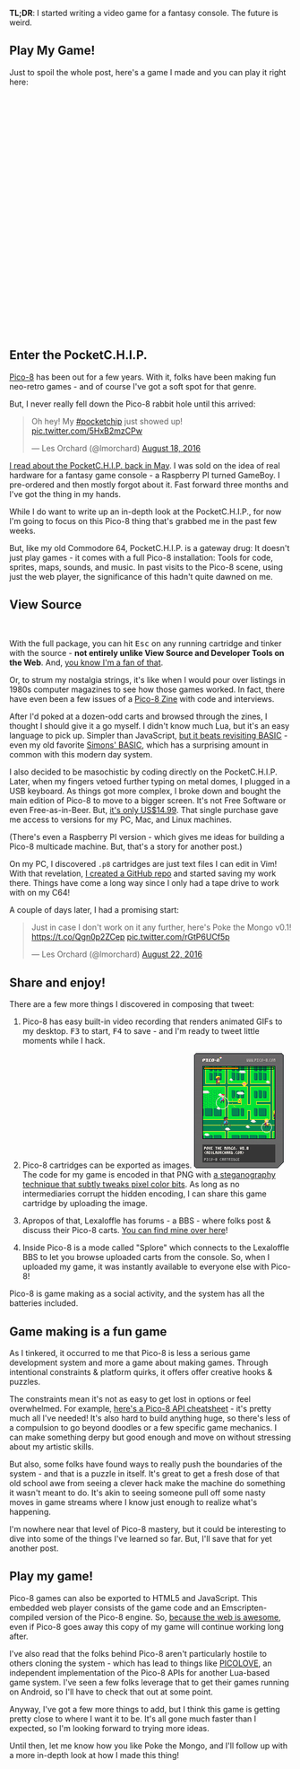 **TL;DR**: I started writing a video game for a fantasy console. The future is weird.

<!--more-->

<nav role="navigation" class="table-of-contents"></nav>

## Play My Game!

Just to spoil the whole post, here's a game I made and you can play it right here:

<iframe class="lazyload" style="width: 100%; height: 420px" scrolling="no" frameborder="0" allowfullscreen data-src="/uploads/2016/poke-the-mongo/pokethemongo.html"></iframe>

## Enter the PocketC.H.I.P.

[Pico-8][] has been out for a few years. With it, folks have been making fun neo-retro games - and of course I've got a soft spot for that genre. 

[Pico-8]: http://www.lexaloffle.com/pico-8.php

But, I never really fell down the Pico-8 rabbit hole until this arrived:

<blockquote class="twitter-tweet" data-lang="en"><p lang="en" dir="ltr">Oh hey! My <a href="https://twitter.com/hashtag/pocketchip?src=hash">#pocketchip</a> just showed up! <a href="https://t.co/5HxB2mzCPw">pic.twitter.com/5HxB2mzCPw</a></p>&mdash; Les Orchard (@lmorchard) <a href="https://twitter.com/lmorchard/status/766350094555750400">August 18, 2016</a></blockquote>

[I read about the PocketC.H.I.P. back in May](http://boingboing.net/2016/05/04/tiny-8-bit-console-designed-f.html). I was sold on the idea of real hardware for a fantasy game console - a Raspberry PI turned GameBoy. I pre-ordered and then mostly forgot about it. Fast forward three months and I've got the thing in my hands.

While I do want to write up an in-depth look at the PocketC.H.I.P., for now I'm going to focus on this Pico-8 thing that's grabbed me in the past few weeks.

But, like my old Commodore 64, PocketC.H.I.P. is a gateway drug: It doesn't just play games - it comes with a full Pico-8 installation: Tools for code, sprites, maps, sounds, and music. In past visits to the Pico-8 scene, using just the web player, the significance of this hadn't quite dawned on me. 

## View Source

<img class="lazyload inset right" data-src="/uploads/2016/poke-the-mongo/PICO-8_21.gif" />

With the full package, you can hit <kbd>Esc</kbd> on any running cartridge and tinker with the source - **not entirely unlike View Source and Developer Tools on the Web**. And, [you know I'm a fan of that](/2015/08/07/web-awesome/).

Or, to strum my nostalgia strings, it's like when I would pour over listings in 1980s computer magazines to see how those games worked. In fact, there have even been a few issues of a [Pico-8 Zine](https://sectordub.itch.io/pico-8-fanzine-1) with code and interviews. 

After I'd poked at a dozen-odd carts and browsed through the zines, I thought I should give it a go myself. I didn't know much Lua, but it's an easy language to pick up. Simpler than JavaScript, [but it beats revisiting BASIC][BASICtweet] - even my old favorite [Simons' BASIC](https://en.wikipedia.org/wiki/Simons%27_BASIC), which has a surprising amount in common with this modern day system. 

I also decided to be masochistic by coding directly on the PocketC.H.I.P. Later, when my fingers vetoed further typing on metal domes, I plugged in a USB keyboard. As things got more complex, I broke down and bought the main edition of Pico-8 to move to a bigger screen. It's not Free Software or even Free-as-in-Beer. But, [it's only US$14.99](http://www.lexaloffle.com/pico-8.php#getpico8). That single purchase gave me access to versions for my PC, Mac, and Linux machines. 

(There's even a Raspberry PI version - which gives me ideas for building a Pico-8 multicade machine. But, that's a story for another post.)

On my PC, I discovered `.p8` cartridges are just text files I can edit in Vim! With that revelation, [I created a GitHub repo][p8repo] and started saving my work there. Things have come a long way since I only had a tape drive to work with on my C64!

[BASICtweet]: https://twitter.com/lmorchard/status/766870582856081409
[p8repo]: https://github.com/lmorchard/Pico-8-Carts

A couple of days later, I had a promising start:

<blockquote class="twitter-tweet" data-lang="en"><p lang="en" dir="ltr">Just in case I don&#39;t work on it any further, here&#39;s Poke the Mongo v0.1! <a href="https://t.co/Qgn0p2ZCep">https://t.co/Qgn0p2ZCep</a> <a href="https://t.co/rGtP6UCf5p">pic.twitter.com/rGtP6UCf5p</a></p>&mdash; Les Orchard (@lmorchard) <a href="https://twitter.com/lmorchard/status/767604122388279296">August 22, 2016</a></blockquote>

## Share and enjoy!

There are a few more things I discovered in composing that tweet:

1. Pico-8 has easy built-in video recording that renders animated GIFs to my desktop. <kbd>F3</kbd> to start, <kbd>F4</kbd> to save - and I'm ready to tweet little moments while I hack.

1. Pico-8 cartridges can be exported as images. <img class="inset right" style="width: inherit" src="/uploads/2016/poke-the-mongo/poke-the-mongo.p8.png" /> The code for my game is encoded in that PNG with [a steganography technique that subtly tweaks pixel color bits](https://twitter.com/lexaloffle/status/611581098900897793). As long as no intermediaries corrupt the hidden encoding, I can share this game cartridge by uploading the image.

1. Apropos of that, Lexaloffle has forums - a BBS - where folks post & discuss their Pico-8 carts. [You can find mine over here][mongobbs]!

1. Inside Pico-8 is a mode called "Splore" which connects to the Lexaloffle BBS to let you browse uploaded carts from the console. So, when I uploaded my game, it was instantly available to everyone else with Pico-8!

Pico-8 is game making as a social activity, and the system has all the batteries included.

## Game making is a fun game

As I tinkered, it occurred to me that Pico-8 is less a serious game development system and more a game about making games. Through intentional constraints & platform quirks, it offers offer creative hooks & puzzles.

The constraints mean it's not as easy to get lost in options or feel overwhelmed. For example, [here's a Pico-8 API cheatsheet](https://neko250.github.io/pico8-api/) - it's pretty much all I've needed! It's also hard to build anything huge, so there's less of a compulsion to go beyond doodles or a few specific game mechanics. I can make something derpy but good enough and move on without stressing about my artistic skills.

But also, some folks have found ways to really push the boundaries of the system - and that is a puzzle in itself. It's great to get a fresh dose of that old school awe from seeing a clever hack make the machine do something it wasn't meant to do. It's akin to seeing someone pull off some nasty moves in game streams where I know just enough to realize what's happening.

I'm nowhere near that level of Pico-8 mastery, but it could be interesting to dive into some of the things I've learned so far. But, I'll save that for yet another post.

## Play my game!

Pico-8 games can also be exported to HTML5 and JavaScript. This embedded web player consists of the game code and an Emscripten-compiled version of the Pico-8 engine. So, [because the web is awesome][webawesome], even if Pico-8 goes away this copy of my game will continue working long after.

I've also read that the folks behind Pico-8 aren't particularly hostile to others cloning the system - which has lead to things like [PICOLOVE](https://github.com/picolove/picolove), an independent implementation of the Pico-8 APIs for another Lua-based game system. I've seen a few folks leverage that to get their games running on Android, so I'll have to check that out at some point.

Anyway, I've got a few more things to add, but I think this game is getting pretty close to where I want it to be. It's all gone much faster than I expected, so I'm looking forward to trying more ideas. 

Until then, let me know how you like Poke the Mongo, and I'll follow up with a more in-depth look at how I made this thing!

[webawesome]: /2015/08/07/web-awesome/
[mongobbs]: http://www.lexaloffle.com/bbs/?tid=4111

<script async src="//embedr.flickr.com/assets/client-code.js" charset="utf-8"></script>
<script async src="//platform.twitter.com/widgets.js" charset="utf-8"></script>

<!-- vim: set wrap linebreak nolist wrapmargin=0 textwidth=0 syntax=markdown formatoptions-=t textwidth=78: -->

